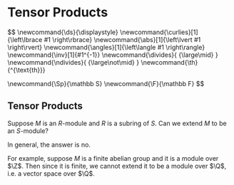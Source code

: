 # Tensor Products

$$
\newcommand{\ds}{\displaystyle}
\newcommand{\curlies}[1]{\left\lbrace #1 \right\rbrace}
\newcommand{\abs}[1]{\left\lvert #1 \right\rvert}
\newcommand{\angles}[1]{\left\langle #1 \right\rangle}
\newcommand{\inv}[1]{#1^{-1}}
\newcommand{\divides}{ {\large\mid} }
\newcommand{\ndivides}{ {\large\not\mid} }
\newcommand{\th}{^{\text{th}}}

\newcommand{\Sp}{\mathbb S}
\newcommand{\F}{\mathbb F}
$$

## Tensor Products

Suppose $M$ is an $R$-module and $R$ is a subring of $S$. Can we extend $M$ to be an $S$-module?

In general, the answer is no.

For example, suppose $M$ is a finite abelian group and it is a module over $\Z$. Then since it is finite, we cannot extend it to be a module over $\Q$, i.e. a vector space over $\Q$.